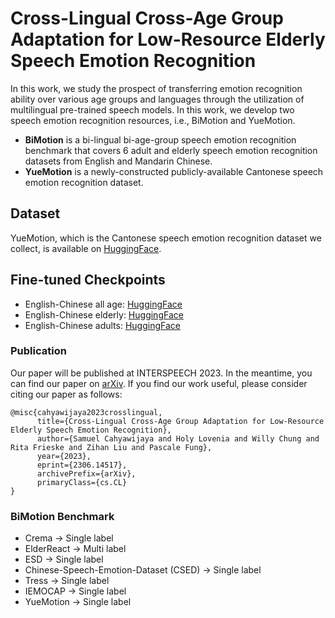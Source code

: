 # Cross-Lingual Cross-Age Group Adaptation for Low-Resource Elderly Speech Emotion Recognition

In this work, we study the prospect of transferring emotion recognition ability over various age groups and languages through the utilization of multilingual pre-trained speech models. In this work, we develop two speech emotion recognition resources, i.e., BiMotion and YueMotion. 
- **BiMotion** is a bi-lingual bi-age-group speech emotion recognition benchmark that covers 6 adult and elderly speech emotion recognition datasets from English and Mandarin Chinese.
- **YueMotion** is a newly-constructed publicly-available Cantonese speech emotion recognition dataset.

## Dataset

YueMotion, which is the Cantonese speech emotion recognition dataset we collect, is available on [HuggingFace](https://huggingface.co/datasets/CAiRE/YueMotion).

## Fine-tuned Checkpoints

- English-Chinese all age: [HuggingFace](https://huggingface.co/CAiRE/SER-wav2vec2-large-xlsr-53-eng-zho-all-age)
- English-Chinese elderly: [HuggingFace](https://huggingface.co/CAiRE/SER-wav2vec2-large-xlsr-53-eng-zho-elderly)
- English-Chinese adults: [HuggingFace](https://huggingface.co/CAiRE/SER-wav2vec2-large-xlsr-53-eng-zho-adults)

### Publication

Our paper will be published at INTERSPEECH 2023. In the meantime, you can find our paper on [arXiv](https://arxiv.org/abs/2306.14517).
If you find our work useful, please consider citing our paper as follows:

```
@misc{cahyawijaya2023crosslingual,
      title={Cross-Lingual Cross-Age Group Adaptation for Low-Resource Elderly Speech Emotion Recognition}, 
      author={Samuel Cahyawijaya and Holy Lovenia and Willy Chung and Rita Frieske and Zihan Liu and Pascale Fung},
      year={2023},
      eprint={2306.14517},
      archivePrefix={arXiv},
      primaryClass={cs.CL}
}
```

### BiMotion Benchmark

- Crema -> Single label
- ElderReact -> Multi label
- ESD -> Single label
- Chinese-Speech-Emotion-Dataset (CSED) -> Single label
- Tress -> Single label
- IEMOCAP -> Single label
- YueMotion -> Single label
